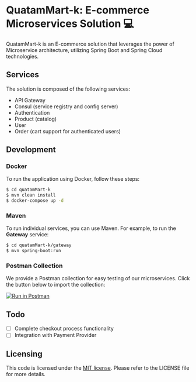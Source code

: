 # QuatamMart-k: E-commerce Microservices Solution 💻 

QuatamMart-k is an E-commerce solution that leverages the power of Microservice architecture, utilizing Spring Boot and Spring Cloud technologies.

## Services

The solution is composed of the following services:

- API Gateway
- Consul (service registry and config server)
- Authentication
- Product (catalog)
- User
- Order (cart support for authenticated users)



## Development

### Docker

To run the application using Docker, follow these steps:

```bash
$ cd quatamMart-k
$ mvn clean install
$ docker-compose up -d
```

### Maven

To run individual services, you can use Maven. For example, to run the **Gateway** service:

```bash
$ cd quatamMart-k/gateway
$ mvn spring-boot:run
```

### Postman Collection

We provide a Postman collection for easy testing of our microservices. Click the button below to import the collection:

[![Run in Postman](https://run.pstmn.io/button.svg)](https://app.getpostman.com/run-collection/86806c080fe384e60058?action=collection%2Fimport#?env%5Bmicroservices%5D=W3sia2V5IjoiYXV0aGVudGljYXRpb25fdG9rZW4iLCJ2YWx1ZSI6IiIsImVuYWJsZWQiOnRydWUsInNlc3Npb25WYWx1ZSI6IkJlYXJlci4uLiIsInNlc3Npb25JbmRleCI6MH0seyJrZXkiOiJob3N0IiwidmFsdWUiOiJsb2NhbGhvc3QiLCJlbmFibGVkIjp0cnVlLCJzZXNzaW9uVmFsdWUiOiJsb2NhbGhvc3QiLCJzZXNzaW9uSW5kZXgiOjF9XQ==)

## Todo

- [ ] Complete checkout process functionality
- [ ] Integration with Payment Provider

## Licensing

This code is licensed under the [MIT license](LICENSE.md). Please refer to the LICENSE file for more details.
